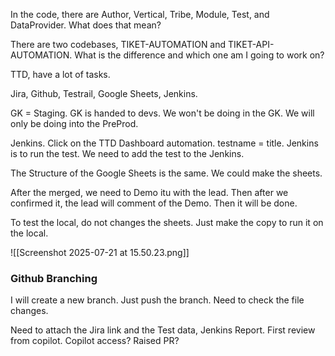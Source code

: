 In the code, there are Author, Vertical, Tribe, Module, Test, and DataProvider. What does that mean?

There are two codebases, TIKET-AUTOMATION and TIKET-API-AUTOMATION. What is the difference and which one am I going to work on?

TTD, have a lot of tasks. 

Jira, Github, Testrail, Google Sheets, Jenkins.

GK = Staging.
GK is handed to devs. We won't be doing in the GK. We will only be doing into the PreProd.

Jenkins. Click on the TTD Dashboard automation. testname = title. Jenkins is to run the test. We need to add the test to the Jenkins.

The Structure of the Google Sheets is the same. We could make the sheets.

After the merged, we need to Demo itu with the lead. Then after we confirmed it, the lead will comment of the Demo. Then it will be done.

To test the local, do not changes the sheets. Just make the copy to run it on the local.

![[Screenshot 2025-07-21 at 15.50.23.png]]
### Github Branching
I will create a new branch. Just push the branch. Need to check the file changes. 

Need to attach the Jira link and the Test data, Jenkins Report. First review from copilot. Copilot access? Raised PR? 